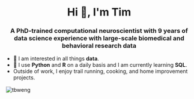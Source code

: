 

<h1 align="center">Hi 👋, I'm Tim</h1>
<h3 align="center">A PhD-trained computational neuroscientist with 9 years of data science experience with large-scale biomedical and behavioral research data</h3>

- 👀 I am interested in all things **data**. 
- 🌱 I use **Python** and **R** on a daily basis and I am currently learning **SQL**.
- Outside of work, I enjoy trail running, cooking, and home improvement projects.


<p>&nbsp;<img align="center" src="https://github-readme-stats.vercel.app/api?username=tbweng&include_all_commits=true&count_private=true&show_icons=true&hide=contribs&locale=en" alt="tbweng" /></p>


<!---
tbweng/tbweng is a ✨ special ✨ repository because its `README.md` (this file) appears on your GitHub profile.
You can click the Preview link to take a look at your changes.
--->
